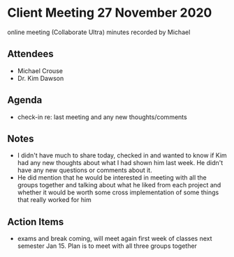 # Client Meeting 27 November 2020

online meeting (Collaborate Ultra)
minutes recorded by Michael

## Attendees

- Michael Crouse
- Dr. Kim Dawson

## Agenda

- check-in re: last meeting and any new thoughts/comments

## Notes

- I didn't have much to share today, checked in and wanted to know if Kim had any new thoughts about what I had shown him last week. He didn't have any new questions or comments about it.
- He did mention that he would be interested in meeting with all the groups together and talking about what he liked from each project and whether it would be worth some cross implementation of some things that really worked for him

## Action Items

- exams and break coming, will meet again first week of classes next semester Jan 15. Plan is to meet with all three groups together
